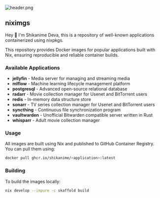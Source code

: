 <!-- markdownlint-disable first-line-heading -->

![header.png](https://raw.githubusercontent.com/shikanime/shikanime/main/assets/github-header.png)

<!-- markdownlint-enable first-line-heading -->

## niximgs

Hey 🌸 I'm Shikanime Deva, this is a repository of well-known applications containerized using nixpkgs.

This repository provides Docker images for popular applications built with Nix, ensuring reproducible and reliable container builds.

### Available Applications

- **jellyfin** - Media server for managing and streaming media
- **mlflow** - Machine learning lifecycle management platform
- **postgresql** - Advanced open-source relational database
- **radarr** - Movie collection manager for Usenet and BitTorrent users
- **redis** - In-memory data structure store
- **sonarr** - TV series collection manager for Usenet and BitTorrent users
- **syncthing** - Continuous file synchronization program
- **vaultwarden** - Unofficial Bitwarden compatible server written in Rust
- **whisparr** - Adult movie collection manager

### Usage

All images are built using Nix and published to GitHub Container Registry. You can pull them using:

```bash
docker pull ghcr.io/shikanime/<application>:latest
```

### Building

To build the images locally:

```bash
nix develop --impure -c skaffold build
```
